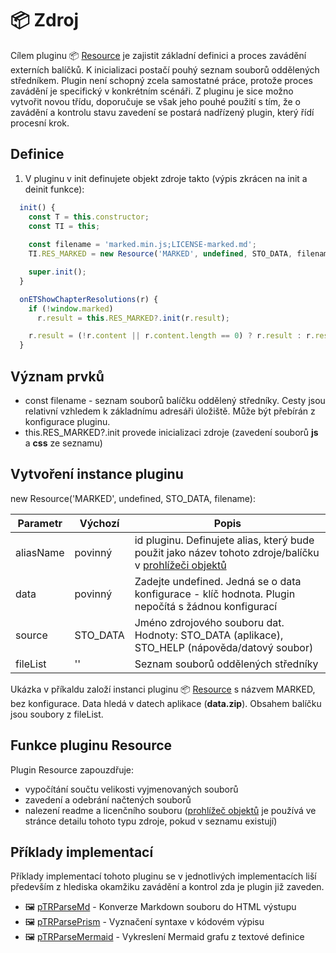 # 📦 Zdroj

Cílem pluginu 📦 [Resource][Resource] je zajistit základní definici a proces zavádění externích balíčků. K inicializaci postačí pouhý seznam souborů oddělených středníkem. Plugin není schopný zcela samostatné práce, protože proces zavádění je specifický v konkrétním scénáři. Z pluginu je sice možno vytvořit novou třídu, doporučuje se však jeho pouhé použití s tím, že o zavádění a kontrolu stavu zavedení se postará nadřízený plugin, který řídí procesní krok.

## Definice

1. V pluginu v init definujete objekt zdroje takto (výpis zkrácen na init a deinit funkce):

```javascript
  init() {
    const T = this.constructor;
    const TI = this;
    
    const filename = 'marked.min.js;LICENSE-marked.md';
    TI.RES_MARKED = new Resource('MARKED', undefined, STO_DATA, filename);

    super.init();
  }

  onETShowChapterResolutions(r) {
    if (!window.marked)
      r.result = this.RES_MARKED?.init(r.result);

    r.result = (!r.content || r.content.length == 0) ? r.result : r.result.then(() => r.content = marked.parse(r.content));
  }
```

## Význam prvků

- const filename - seznam souborů balíčku oddělený středníky. Cesty jsou relativní vzhledem k základnímu adresáři úložiště. Může být přebírán z konfigurace pluginu.
- this.RES_MARKED?.init provede inicializaci zdroje (zavedení souborů **js** a **css** ze seznamu)

## Vytvoření instance pluginu

new Resource('MARKED', undefined, STO_DATA, filename):

| Parametr | Výchozí | Popis |
|---|---|---|
| aliasName | povinný | id pluginu. Definujete alias, který bude použit jako název tohoto zdroje/balíčku v [prohlížeči objektů][oexplorer] |
| data | povinný | Zadejte undefined. Jedná se o data konfigurace - klíč hodnota. Plugin nepočítá s žádnou konfigurací |
| source | STO_DATA | Jméno zdrojového souboru dat. Hodnoty: STO_DATA (aplikace), STO_HELP (nápověda/datový soubor) |
| fileList | '' | Seznam souborů oddělených středníky |

Ukázka v příkaldu založí instanci pluginu 📦 [Resource][Resource] s názvem MARKED, bez konfigurace. Data hledá v datech aplikace (**data.zip**). Obsahem balíčku jsou soubory z fileList.

## Funkce pluginu Resource

Plugin Resource zapouzdřuje:

- vypočítání součtu velikosti vyjmenovaných souborů
- zavedení a odebrání načtených souborů
- nalezení readme a licenčního souboru ([prohlížeč objektů][oexplorer] je používá ve stránce detailu tohoto typu zdroje, pokud v seznamu existují)

## Příklady implementací

Příklady implementací tohoto pluginu se v jednotlivých implementacích liší především z hlediska okamžiku zavádění a kontrol zda je plugin již zaveden.

- 🖼️ [pTRParseMd][pTRParseMd] - Konverze Markdown souboru do HTML výstupu
- 🖼️ [pTRParsePrism][pTRParsePrism] - Vyznačení syntaxe v kódovém výpisu
- 🖼️ [pTRParseMermaid][pTRParseMermaid] - Vykreslení Mermaid grafu z textové definice

[Resource]: :_plg:Resource.md "Resource"
[oexplorer]: oexplorer.md "Prohlížeč objektů"
[pTRParseMd]: :_plg:pTRParseMd.md "pTRParseMd"
[pTRParsePrism]: :_plg:pTRParsePrism.md "pTRParsePrism"
[pTRParseMermaid]: :_plg:pTRParseMermaid.md "pTRParseMermaid"

